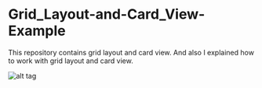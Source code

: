 # Grid_Layout-and-Card_View-Example
This repository contains grid layout and card view. And also I explained how to work with grid layout and card view. 


![alt tag](https://user-images.githubusercontent.com/29063580/43071588-ef9d4740-8e90-11e8-8841-80d21f6da127.png "Screen Shot of the an android ui")
